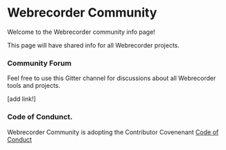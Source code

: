 # Webrecorder Community

Welcome to the Webrecorder community info page!

This page will have shared info for all Webrecorder projects.

### Community Forum

Feel free to use this Gitter channel for discussions about all Webrecorder tools and projects.

[add link!]


### Code of Condunct.

Webrecorder Community is adopting the Contributor Covenenant [Code of Conduct](CODE_OF_CONDUCT.md)
